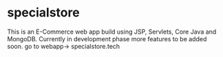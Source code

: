 # specialstore
This is an E-Commerce web app build using JSP, Servlets, Core Java and MongoDB. Currently in development phase more features to be added soon.
go to webapp-> specialstore.tech
